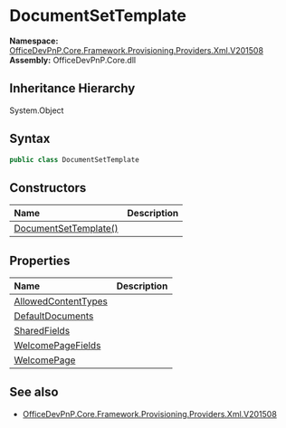 # DocumentSetTemplate
  

**Namespace:** [OfficeDevPnP.Core.Framework.Provisioning.Providers.Xml.V201508](OfficeDevPnP.Core.Framework.Provisioning.Providers.Xml.V201508.md)  
**Assembly:** OfficeDevPnP.Core.dll  
## Inheritance Hierarchy
System.Object  
## Syntax
```C#
public class DocumentSetTemplate
```
## Constructors
|**Name**|**Description**|
|:-----|:-----|
| [DocumentSetTemplate()](OfficeDevPnP.Core.Framework.Provisioning.Providers.Xml.V201508.DocumentSetTemplate.ctor1.md) | 
## Properties
|**Name**|**Description**|
|:-----|:-----|
| [AllowedContentTypes](OfficeDevPnP.Core.Framework.Provisioning.Providers.Xml.V201508.DocumentSetTemplate.AllowedContentTypes.md) | 
| [DefaultDocuments](OfficeDevPnP.Core.Framework.Provisioning.Providers.Xml.V201508.DocumentSetTemplate.DefaultDocuments.md) | 
| [SharedFields](OfficeDevPnP.Core.Framework.Provisioning.Providers.Xml.V201508.DocumentSetTemplate.SharedFields.md) | 
| [WelcomePageFields](OfficeDevPnP.Core.Framework.Provisioning.Providers.Xml.V201508.DocumentSetTemplate.WelcomePageFields.md) | 
| [WelcomePage](OfficeDevPnP.Core.Framework.Provisioning.Providers.Xml.V201508.DocumentSetTemplate.WelcomePage.md) | 
## See also
- [OfficeDevPnP.Core.Framework.Provisioning.Providers.Xml.V201508](OfficeDevPnP.Core.Framework.Provisioning.Providers.Xml.V201508.md)

